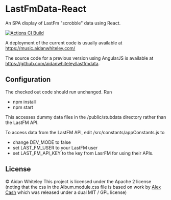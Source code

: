 # LastFmData-React

An SPA display of LastFm "scrobble" data using React.

[![Actions CI Build](https://github.com/aidanwhiteley/lastfm-react/workflows/LastFM%20React%20CI/badge.svg)](https://github.com/aidanwhiteley/lastfmdata-react/actions?query=workflow%3A%22LastFM+React+CI%22)

A deployment of the current code is usually available at https://music.aidanwhiteley.com/

The source code for a previous version using AngularJS is available at https://github.com/aidanwhiteley/lastfmdata.

## Configuration

The checked out code should run unchanged. Run

- npm install
- npm start

This accesses dummy data files in the /public/stubdata directory rather than the LastFM API.

To access data from the LastFM API, edit /src/constants/appConstants.js to

- change DEV_MODE to false
- set LAST_FM_USER to your LastFM user
- set LAST_FM_API_KEY to the key from LasrFM for using their APIs.

## License

&copy; Aidan Whiteley
This project is licensed under the Apache 2 license (noting that the css in the Album.module.css file is based on work by [Alex Cash](https://github.com/alexcash/jQuery.last.fm) which was released under a dual MIT / GPL license)
